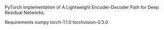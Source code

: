 PyTorch implementation of A Lightweight Encoder-Decoder Path for Deep Residual Networks.

Requirements
    numpy
    torch-1.1.0
    torchvision-0.3.0
    
